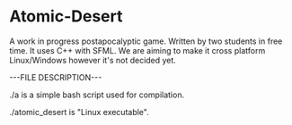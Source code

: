 # Atomic-Desert

A work in progress postapocalyptic game. Written by two students in free time. It uses C++ with SFML.
We are aiming to make it cross platform Linux/Windows however it's not decided yet.

---FILE DESCRIPTION---

./a is a simple bash script used for compilation.

./atomic_desert is "Linux executable". 
